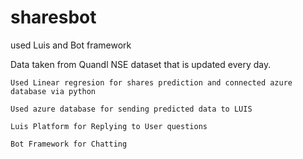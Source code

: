 # sharesbot
used Luis and Bot framework

Data taken from Quandl NSE dataset that is updated every day.

    Used Linear regresion for shares prediction and connected azure database via python
    
    Used azure database for sending predicted data to LUIS
    
    Luis Platform for Replying to User questions
    
    Bot Framework for Chatting
